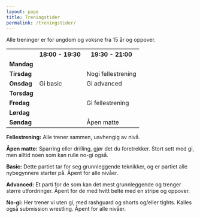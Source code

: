 ```yaml
---
layout: page
title: Treningstider
permalink: /treningstider/
---
```


Alle treninger er for ungdom og voksne fra 15 år og oppover.

<table>
<tr><th></th><th>18:00 - 19:30</th><th>19:30 - 21:00</th></tr>
<tr><td style="font-weight: bold;">Mandag</td><td></td><td></td><!-- td></td --></tr>
<tr><td style="font-weight: bold;">Tirsdag</td><td></td><td>Nogi fellestrening</td><!-- td>Nogi intermediate</td --></tr>
<tr><td style="font-weight: bold;">Onsdag</td><td>Gi basic</td><td>Gi advanced</td></tr>
<tr><td style="font-weight: bold;">Torsdag</td><td></td><td></td><!-- td></td --></tr>
<tr><td style="font-weight: bold;">Fredag</td><td></td><td>Gi fellestrening</td><!-- td></td --></tr>
<tr><td style="font-weight: bold;">Lørdag</td><td></td><td></td><!-- td></td --></tr>
<tr><td style="font-weight: bold;">Søndag</td><td></td><td>Åpen matte</td><!-- td></td --></tr>
</table>

<b>Fellestrening:</b> Alle trener sammen, uavhengig av nivå.

<b>Åpen matte:</b> Sparring eller drilling, gjør det du foretrekker. Stort sett med gi, men alltid noen som kan rulle no-gi også.

<b>Basic:</b> Dette partiet tar for seg grunnleggende teknikker, og er partiet alle nybegynnere starter på. Åpent for alle nivåer.

<b>Advanced:</b> Et parti for de som kan det mest grunnleggende og trenger større utfordringer. Åpent for de med hvitt belte med en stripe og oppover.

<!-- b>Advanced:</b> For de som vil lære de mest avanserte teknikkene. Åpent for blåbelter og oppover. -->

<b>No-gi:</b> Her trener vi uten gi, med rashguard og shorts og/eller tights. Kalles også submission wrestling. Åpent for alle nivåer.
